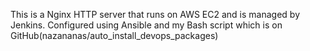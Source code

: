 This is a Nginx HTTP server that runs on AWS EC2 and is managed by Jenkins. Configured using Ansible and my Bash script which is on GitHub(nazananas/auto_install_devops_packages)
